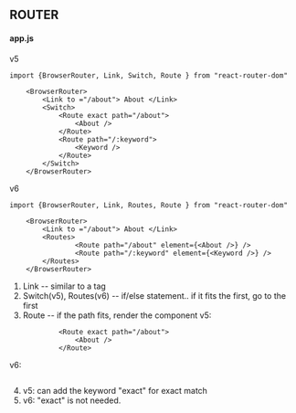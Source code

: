 ## ROUTER
#### app.js
v5

```
import {BrowserRouter, Link, Switch, Route } from "react-router-dom"

	<BrowserRouter>
		<Link to ="/about"> About </Link>  
		<Switch>  
			<Route exact path="/about">  
				<About />  
			</Route> 
			<Route path="/:keyword">  
				<Keyword />  
			</Route> 
		</Switch>
	</BrowserRouter>
```

v6

```
import {BrowserRouter, Link, Routes, Route } from "react-router-dom"

	<BrowserRouter>
		<Link to ="/about"> About </Link>  
		<Routes>  
                <Route path="/about" element={<About />} />
                <Route path="/:keyword" element={<Keyword />} />
		</Routes>
	</BrowserRouter>
```


1. Link -- similar to a tag 
2. Switch(v5), Routes(v6) -- if/else statement.. if it fits the first, go to the first
3. Route -- if the path fits, render the component
v5:
```
			<Route exact path="/about">  
				<About />  
			</Route>
```

v6:
```   <Route path="/about" element={<About />} />
```

4. v5: can add the keyword "exact" for exact match
5. v6: "exact" is not needed. 
